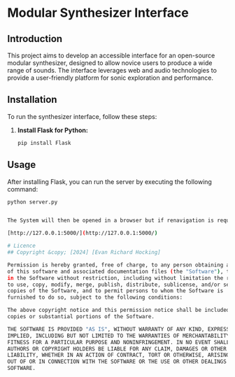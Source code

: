 # Modular Synthesizer Interface

## Introduction
This project aims to develop an accessible interface for an open-source modular synthesizer, designed to allow novice users to produce a wide range of sounds. The interface leverages web and audio technologies to provide a user-friendly platform for sonic exploration and performance.

## Installation
To run the synthesizer interface, follow these steps:

1. **Install Flask for Python:**
    ```bash
    pip install Flask
    ```

## Usage
After installing Flask, you can run the server by executing the following command:

```bash
python server.py


The System will then be opened in a browser but if renavigation is required head to:

[http://127.0.0.1:5000/](http://127.0.0.1:5000/)

# Licence
## Copyright &copy; [2024] [Evan Richard Hocking]

Permission is hereby granted, free of charge, to any person obtaining a copy
of this software and associated documentation files (the "Software"), to deal
in the Software without restriction, including without limitation the rights
to use, copy, modify, merge, publish, distribute, sublicense, and/or sell
copies of the Software, and to permit persons to whom the Software is
furnished to do so, subject to the following conditions:

The above copyright notice and this permission notice shall be included in all
copies or substantial portions of the Software.

THE SOFTWARE IS PROVIDED "AS IS", WITHOUT WARRANTY OF ANY KIND, EXPRESS OR
IMPLIED, INCLUDING BUT NOT LIMITED TO THE WARRANTIES OF MERCHANTABILITY,
FITNESS FOR A PARTICULAR PURPOSE AND NONINFRINGEMENT. IN NO EVENT SHALL THE
AUTHORS OR COPYRIGHT HOLDERS BE LIABLE FOR ANY CLAIM, DAMAGES OR OTHER
LIABILITY, WHETHER IN AN ACTION OF CONTRACT, TORT OR OTHERWISE, ARISING FROM,
OUT OF OR IN CONNECTION WITH THE SOFTWARE OR THE USE OR OTHER DEALINGS IN THE
SOFTWARE.
